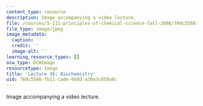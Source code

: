 ```yaml
---
content_type: resource
description: Image accompanying a video lecture.
file: /courses/5-111-principles-of-chemical-science-fall-2008/760c5586fb11cade668da30a3c850a6c_36.jpg
file_type: image/jpeg
image_metadata:
  caption: ''
  credit: ''
  image-alt: ''
learning_resource_types: []
ocw_type: OCWImage
resourcetype: Image
title: 'Lecture 36: Biochemistry'
uid: 760c5586-fb11-cade-668d-a30a3c850a6c
---
```

Image accompanying a video lecture.

